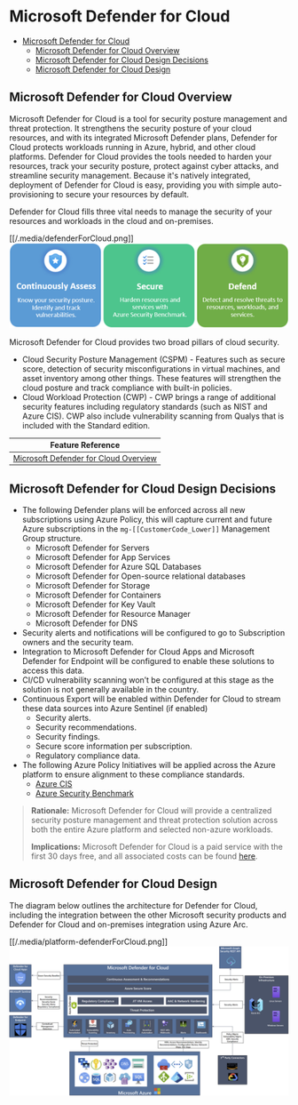 # Microsoft Defender for Cloud

- [Microsoft Defender for Cloud](#microsoft-defender-for-cloud)
  - [Microsoft Defender for Cloud Overview](#microsoft-defender-for-cloud-overview)
  - [Microsoft Defender for Cloud Design Decisions](#microsoft-defender-for-cloud-design-decisions)
  - [Microsoft Defender for Cloud Design](#microsoft-defender-for-cloud-design)

## Microsoft Defender for Cloud Overview

Microsoft Defender for Cloud is a tool for security posture management and threat protection. It strengthens the security posture of your cloud resources, and with its integrated Microsoft Defender plans, Defender for Cloud protects workloads running in Azure, hybrid, and other cloud platforms.
Defender for Cloud provides the tools needed to harden your resources, track your security posture, protect against cyber attacks, and streamline security management. Because it's natively integrated, deployment of Defender for Cloud is easy, providing you with simple auto-provisioning to secure your resources by default.

Defender for Cloud fills three vital needs to manage the security of your resources and workloads in the cloud and on-premises.

[[/.media/defenderForCloud.png]]
![Microsoft Defender for Cloud Capabilities](../.media/defenderForCloud.png)

Microsoft Defender for Cloud provides two broad pillars of cloud security.

- Cloud Security Posture Management (CSPM) - Features such as secure score, detection of security misconfigurations in virtual machines, and asset inventory among other things. These features will strengthen the cloud posture and track compliance with built-in policies.
- Cloud Workload Protection (CWP) - CWP brings a range of additional security features including regulatory standards (such as NIST and Azure CIS). CWP also include vulnerability scanning from Qualys that is included with the Standard edition.

| **Feature Reference**                                                                                                              |
| ---------------------------------------------------------------------------------------------------------------------------------- |
| [Microsoft Defender for Cloud Overview](https://docs.microsoft.com/en-us/azure/defender-for-cloud/defender-for-cloud-introduction) |

## Microsoft Defender for Cloud Design Decisions

- The following Defender plans will be enforced across all new subscriptions using Azure Policy, this will capture current and future Azure subscriptions in the `mg-[[CustomerCode_Lower]]` Management Group structure.
  - Microsoft Defender for Servers
  - Microsoft Defender for App Services
  - Microsoft Defender for Azure SQL Databases
  - Microsoft Defender for Open-source relational databases
  - Microsoft Defender for Storage
  - Microsoft Defender for Containers
  - Microsoft Defender for Key Vault
  - Microsoft Defender for Resource Manager
  - Microsoft Defender for DNS
- Security alerts and notifications will be configured to go to Subscription owners and the security team.
- Integration to Microsoft Defender for Cloud Apps and Microsoft Defender for Endpoint will be configured to enable these solutions to access this data.
- CI/CD vulnerability scanning won’t be configured at this stage as the solution is not generally available in the country.
- Continuous Export will be enabled within Defender for Cloud to stream these data sources into Azure Sentinel (if enabled)
  - Security alerts.
  - Security recommendations.
  - Security findings.
  - Secure score information per subscription.
  - Regulatory compliance data.
- The following Azure Policy Initiatives will be applied across the Azure platform to ensure alignment to these compliance standards.
  - [Azure CIS](https://docs.microsoft.com/en-us/azure/governance/blueprints/samples/cis-azure-1-1-0)
  - [Azure Security Benchmark](https://docs.microsoft.com/en-us/security/benchmark/azure/overview)

> **Rationale:** Microsoft Defender for Cloud will provide a centralized security posture management and threat protection solution across both the entire Azure platform and selected non-azure workloads.
>
> **Implications:** Microsoft Defender for Cloud is a paid service with the first 30 days free, and all associated costs can be found [here](https://azure.microsoft.com/en-au/pricing/details/defender-for-cloud).

## Microsoft Defender for Cloud Design

The diagram below outlines the architecture for Defender for Cloud, including the integration between the other Microsoft security products and Defender for Cloud and on-premises integration using Azure Arc.

[[/.media/platform-defenderForCloud.png]]
![Microsoft Defender for Cloud Architecture](../.media/platform-defenderForCloud.png)
